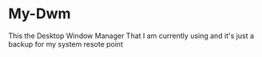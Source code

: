 # My-Dwm
This the Desktop Window Manager That I am currently using and it's just a backup for my system resote point
